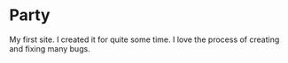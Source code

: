 # Party
My first site. I created it for quite some time. I love the process of creating and fixing many bugs.
